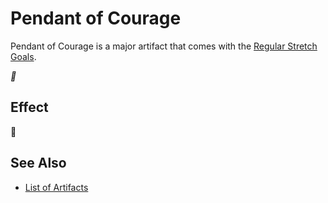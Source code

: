 # Pendant of Courage

Pendant of Courage is a major artifact that comes with the [Regular Stretch Goals](../content.md).

*🚧*


## Effect

🚧


## See Also

- [List of Artifacts](../artifacts.md)
